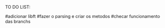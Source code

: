 TO DO LIST:

#adicionar libft
#fazer o parsing e criar os metodos
#checar funcionamento das branchs

